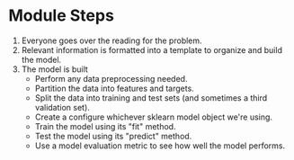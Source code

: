 # Module Steps
1. Everyone goes over the reading for the problem.
2. Relevant information is formatted into a template to organize and build the model.
3. The model is built
   - Perform any data preprocessing needed.
   - Partition the data into features and targets.
   - Split the data into training and test sets (and sometimes a third validation set).
   - Create a configure whichever sklearn model object we're using.
   - Train the model using its "fit" method.
   - Test the model using its "predict" method.
   - Use a model evaluation metric to see how well the model performs.
